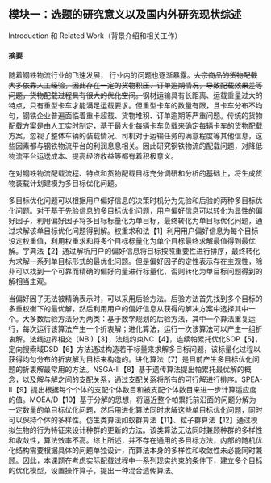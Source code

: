 ## 模块一：选题的研究意义以及国内外研究现状综述

Introduction 和 Related Work（背景介绍和相关工作）

#### 摘要

随着钢铁物流行业的飞速发展， 行业内的问题也逐渐暴露。~~大宗商品的货物配载大多依靠人工经验，因此存在一定的货物积压、订单逾期情况，导致配载效果差等问题，货物配载过程具有很大的优化空间。~~钢材运输具有长距离、运载重量过大的特点，只有重型卡车才能满足运载要求。但重型卡车的数量有限，且卡车分布不均匀，钢铁企业普遍面临着重卡超载、货物堆积、订单逾期等严重问题。传统的货物配载方案是由人工实时制定，基于最大化每辆卡车负载来确定每辆卡车的货物配载方案，忽视了整体车辆的装载情况、司机对于运输任务的满意程度等其他信息，这些因素都与钢铁物流平台的利润息息相关。因此研究钢铁物流的配载问题，对降低物流平台运送成本、提高经济收益等都有着积极意义。

在对钢铁物流配载流程、特点和货物配载目标充分调研和分析的基础上，将生成货物装载计划建模为多目标优化问题。

多目标优化问题可以根据用户偏好信息的决策时机分为先验和后验的两种多目标优化问题。对于基于先验信息的多目标优化问题，用户偏好信息可以转化为显性的偏好因子，利用偏好因子将多目标标量化为单目标，最终转化为单目标优化问题，通过求解该单目标优化问题得到解。权重求和法【1】利用用户偏好信息为每个目标设定权重值，利用权重求和将多个目标标量化为单个目标最终求解最值得到最优解。字典法【2】通过解析用户的偏好信息将目标按照重要性进行排序，最终转化为求解一系列单目标形式的最优化问题。但是偏好因子的定性表示存在主观性，除非可以找到一个可靠而精确的偏好向量进行标量化，否则转化为单目标问题得到的解相当主观。

当偏好因子无法被精确表示时，可以采用后验方法。后验方法首先找到多个目标的多重权衡下的最优解，然后利用用户的偏好信息从获得的解决方案中选择其中一个。大多数后验方法分为两类：基于数学规划的后验方法，其中一个算法重复运行，每次运行该算法产生一个折衷解；进化算法，运行一次该算法可以产生一组折衷解。法线边界相交（NBI)【3】，法线约束NC【4】，连续帕累托优化SOP【5】，定向搜索域DSD【6】方法通过构造若干标量来求解多目标问题，该标量化过程以获得均匀分布的折衷解为目标来构造的。进化算法【7】是目前产生多目标优化问题的折衷解最常用的方法。NSGA-II【8】基于遗传算法提出帕累托最优解的概念，以及解与解之间的支配关系，通过支配关系将所有的可行解进行排序。SPEA-II【9】提出根据每个个体的支配个体数目和被支配个体数目来进一步计算适应度的值。MOEA/D【10】基于分解的思想，将逼近整个帕累托前沿面的问题分解为一定数量的单目标优化问题，然后用进化算法同时求解这些单目标优化问题，同时可以保持个体的多样性。仿生类算法如蚁群算法【11】、粒子群算法【12】通过模拟生物的行为特征来设计种群的更新的方法。该类算法无法同时兼顾种群的多样性和收敛性，算法效率不高。综上所述，并不存在通用的多目标方法，内部的随机优化结构需要根据具体的问题单独设计，而算法本身的多样性和收敛性未必能同时兼顾。因此，本课题在考虑实际配载过程中一系列现实约束的条件下，建立多个目标的优化模型，设置操作算子，提出一种混合遗传算法。


























